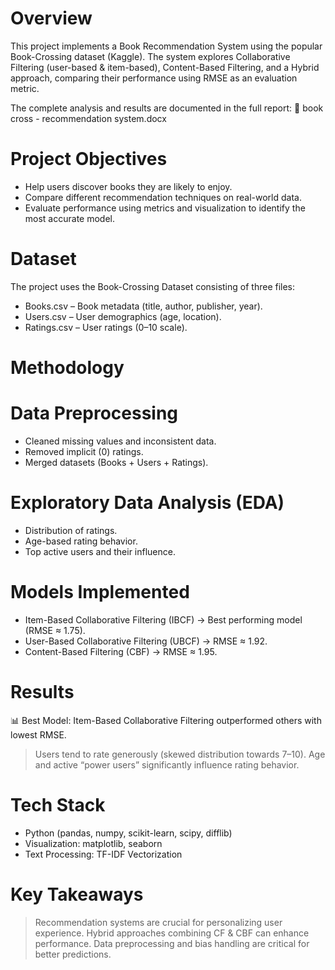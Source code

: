 # Overview

This project implements a Book Recommendation System using the popular Book-Crossing dataset (Kaggle).
The system explores Collaborative Filtering (user-based & item-based), Content-Based Filtering, and a Hybrid approach, comparing their performance using RMSE as an evaluation metric.

The complete analysis and results are documented in the full report:
📄 book cross - recommendation system.docx

# Project Objectives

- Help users discover books they are likely to enjoy.
- Compare different recommendation techniques on real-world data.
- Evaluate performance using metrics and visualization to identify the most accurate model.

# Dataset

The project uses the Book-Crossing Dataset consisting of three files:

- Books.csv – Book metadata (title, author, publisher, year).
- Users.csv – User demographics (age, location).
- Ratings.csv – User ratings (0–10 scale).

# Methodology

# Data Preprocessing

- Cleaned missing values and inconsistent data.
- Removed implicit (0) ratings.
- Merged datasets (Books + Users + Ratings).

# Exploratory Data Analysis (EDA)

- Distribution of ratings.
- Age-based rating behavior.
- Top active users and their influence.

# Models Implemented

- Item-Based Collaborative Filtering (IBCF) → Best performing model (RMSE ≈ 1.75).
- User-Based Collaborative Filtering (UBCF) → RMSE ≈ 1.92.
- Content-Based Filtering (CBF) → RMSE ≈ 1.95.

# Results

📊 Best Model: Item-Based Collaborative Filtering outperformed others with lowest RMSE.

> Users tend to rate generously (skewed distribution towards 7–10).
> Age and active “power users” significantly influence rating behavior.

# Tech Stack

- Python (pandas, numpy, scikit-learn, scipy, difflib)
- Visualization: matplotlib, seaborn
- Text Processing: TF-IDF Vectorization

# Key Takeaways

> Recommendation systems are crucial for personalizing user experience.
> Hybrid approaches combining CF & CBF can enhance performance.
> Data preprocessing and bias handling are critical for better predictions.
